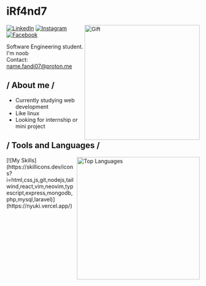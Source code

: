# iRf4nd7
<img align="right" src="https://media1.tenor.com/m/su552w6Y6WoAAAAd/yuki-nagato.gif" width="300" alt="Gift"/>
<div align="left">
  
[![LinkedIn](https://img.shields.io/badge/LinkedIn-0077B5?style=flat&logo=linkedin&logoColor=white)](https://www.linkedin.com/in/ego-irfandi-894580272)
[![Instagram](https://img.shields.io/badge/Instagram-E4405F?style=flat&logo=instagram&logoColor=white)](https://instagram.com/wicis_literally)
[![Facebook](https://img.shields.io/badge/Facebook-1877F2?style=flat&logo=facebook&logoColor=white)](https://facebook.com/[your-username])

</div>

Software Engineering student.</br>
I'm noob</br>
Contact: name.fandi07@proton.me

## / About me /
- Currently studying web development
- Like linux
- Looking for internship or mini project

## / Tools and Languages /
<img align="right" src="https://github-readme-stats.vercel.app/api/top-langs/?username=Eirfand1&layout=compact&theme=transparent" width="320" alt="Top Languages"/>
<div>
[![My Skills](https://skillicons.dev/icons?i=html,css,js,git,nodejs,tailwind,react,vim,neovim,typescript,express,mongodb,php,mysql,laravel)](https://nyuki.vercel.app/)
</div>
